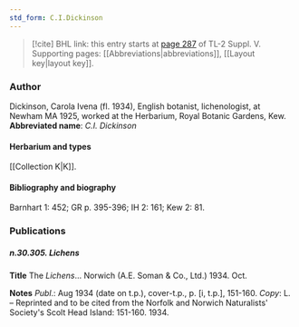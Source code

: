 ```yaml
---
std_form: C.I.Dickinson
---
```


> [!cite] BHL link: this entry starts at [page 287](https://www.biodiversitylibrary.org/page/33259333) of TL-2 Suppl. V.
> Supporting pages: [[Abbreviations|abbreviations]], [[Layout key|layout key]].

### Author

Dickinson, Carola Ivena (fl. 1934), English botanist, lichenologist, at Newham MA 1925, worked at the Herbarium, Royal Botanic Gardens, Kew. 
**Abbreviated name**: *C.I. Dickinson*

#### Herbarium and types

[[Collection K|K]].

#### Bibliography and biography

Barnhart 1: 452; GR p. 395-396; IH 2: 161; Kew 2: 81.

### Publications

##### n.30.305. Lichens

**Title**
The *Lichens*... Norwich (A.E. Soman & Co., Ltd.) 1934. Oct.

**Notes**
*Publ*.: Aug 1934 (date on t.p.), cover-t.p., p. \[i, t.p.\], 151-160. *Copy*: L. – Reprinted and to be cited from the Norfolk and Norwich Naturalists' Society's Scolt Head Island: 151-160. 1934.


